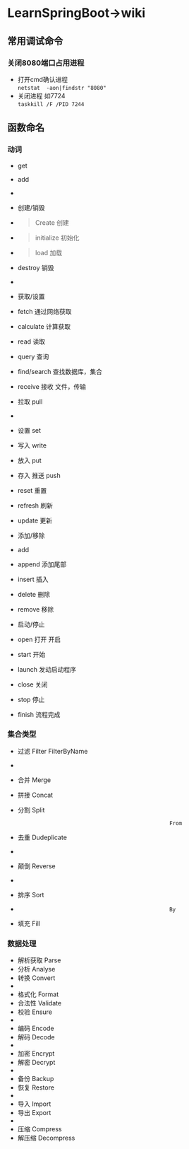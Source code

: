 # LearnSpringBoot->wiki
## 常用调试命令
### 关闭8080端口占用进程
- 打开cmd确认进程  
 `netstat  -aon|findstr "8080"`  
- 关闭进程 如7724  
 `taskkill /F /PID 7244`
## 函数命名
### 动词
- get
- add
- 
- 创建/销毁
- > Create 创建 
- > initialize 初始化
- > load 加载
- destroy 销毁
- 
- 获取/设置
- fetch 通过网络获取
- calculate 计算获取
- read 读取
- query 查询
- find/search 查找数据库，集合
- receive 接收 文件，传输
- 拉取 pull
- 
- 设置 set
- 写入 write
- 放入 put 
- 存入 推送 push

- reset 重置
- refresh 刷新
- update 更新

- 添加/移除
- add
- append 添加尾部
- insert 插入

- delete 删除
- remove 移除

- 启动/停止
- open 打开 开启
- start 开始
- launch 发动启动程序
- close 关闭
- stop 停止
- finish 流程完成
### 集合类型
- 过滤 Filter FilterByName  
- 
- 合并 Merge 
- 拼接 Concat
- 分割 Split

                                                      From
- 去重 Dudeplicate
- 
- 颠倒 Reverse
- 
- 排序 Sort
-                                                     By
- 填充 Fill

### 数据处理  
- 解析获取 Parse
- 分析 Analyse
- 转换 Convert
- 
- 格式化 Format
- 合法性 Validate
- 校验 Ensure
- 
- 编码 Encode
- 解码 Decode
- 
- 加密 Encrypt
- 解密 Decrypt
- 
- 备份 Backup
- 恢复 Restore
- 
- 导入 Import
- 导出 Export
- 
- 压缩 Compress
- 解压缩 Decompress
